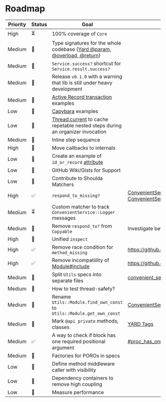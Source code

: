 # Roadmap

| Priority | Status | Goal | Notes |
| - | - | - | - |
| High | ⏳ | 100% coverage of `Core` | |
| Medium | 🚧 | Type signatures for the whole codebase ([Yard @param, @overload, @return](https://rubydoc.info/gems/yard/file/docs/Tags.md#taglist)) | |
| Medium | 🚧 | `Service.success?` shortcut for `Service.result.success?` | |
| Medium | 🚧 | Release `v0.1.0` with a warning that lib is still under heavy development | |
| Medium | 🚧 | [Active Record transaction](https://api.rubyonrails.org/classes/ActiveRecord/Transactions/ClassMethods.html) examples | |
| Low | 🚧 | [Capybara](https://github.com/teamcapybara/capybara) examples | |
| Low | 🚧 | [Thread.current](https://ruby-doc.org/core-3.1.2/Thread.html#method-c-current) to cache repetable nested steps during an organizer invocation | |
| Medium | 🚧 | Inline step sequence | |
| High | 🚧 | Move callbacks to internals | |
| Low | 🚧 | Create an example of `id_or_record` [attribute](https://api.rubyonrails.org/classes/ActiveRecord/Attributes/ClassMethods.html) |
| Low | 🚧 | GitHub Wiki/Gists for Support | |
| Low | 🚧 | Contribute to Shoulda Matchers | |
| High | ✅ | `respond_to_missing?` | [ConvenientService::Core::ClassMethods#respond_to_missing?](https://github.com/marian13/convenient_service/blob/main/lib/convenient_service/core/class_methods.rb#L105), [ConvenientService::Core::InstanceMethods#respond_to_missing?](https://github.com/marian13/convenient_service/blob/main/lib/convenient_service/core/instance_methods.rb#L30) |
| Medium | ⏳ | Custom matcher to track `ConvenientService::Logger` messages | |
| Medium | 🚧 | Remove `respond_to?` from `Copyable` | Investigate before making any decision |
| High | 🚧 | Unified `inspect` | |
| High | ✅ | Remove race condition for `method_missing` | https://github.com/marian13/convenient_service/pull/5 |
| High | ✅ | Remove incompatiility of [Module#include](https://gist.github.com/marian13/9c25041f835564e945d978839097d419) | https://github.com/marian13/convenient_service/pull/3 |
| Medium | 🚧 | Split `Utils` specs into separate files | [convenient_service/spec/lib/convenient_service/utils](https://github.com/marian13/convenient_service/tree/main/spec/lib/convenient_service/utils) |
| Medium | 🚧 | How to test thread-safety? | |
| Medium | 🚧 | Rename `Utils::Module.find_own_const` to `Utils::Module.get_own_const` | [ConvenientService::Utils::Module::GetOwnConst](https://github.com/marian13/convenient_service/blob/main/lib/convenient_service/utils/module/get_own_const.rb) |
| Medium | 🚧 | Mark `@api private` methods, classes | [YARD Tags](https://www.rubydoc.info/gems/yard/file/docs/Tags.md) |
| Medium | ✅ | A way to check if block has one required positional argument | [#proc_has_one_positional_argument?](https://github.com/marian13/convenient_service/blob/main/lib/convenient_service/utils/proc/exec_config.rb#L96) |
| Medium | 🚧 | Factories for POROs in specs | |
| Low | 🚧 | Define method middleware caller with visibility | |
| Low | 🚧 | Dependency containers to remove high coupling | |
| Low | 🚧 | Measure performance | |
